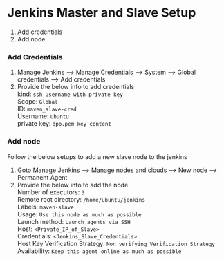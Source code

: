# Jenkins Master and Slave Setup

1. Add credentials 
2. Add node
   
### Add Credentials 
1. Manage Jenkins --> Manage Credentials --> System --> Global credentials --> Add credentials
2. Provide the below info to add credentials   
   kind: `ssh username with private key`  
   Scope: `Global`     
   ID: `maven_slave-cred`    
   Username: `ubuntu`  
   private key: `dpo.pem key content`  

### Add node 
   Follow the below setups to add a new slave node to the jenkins 
1. Goto Manage Jenkins --> Manage nodes and clouds --> New node --> Permanent Agent    
2. Provide the below info to add the node   
   Number of executors: `3`   
   Remote root directory: `/home/ubuntu/jenkins`  
   Labels: `maven-slave`  
   Usage: `Use this node as much as possible`  
   Launch method: `Launch agents via SSH`  
        Host: `<Private_IP_of_Slave>`  
        Credentials: `<Jenkins_Slave_Credentials>`     
        Host Key Verification Strategy: `Non verifying Verification Strategy`     
   Availability: `Keep this agent online as much as possible`  